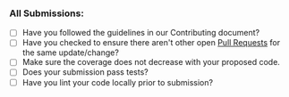 ### All Submissions:

* [ ] Have you followed the guidelines in our Contributing document?
* [ ] Have you checked to ensure there aren't other open [Pull Requests](../../pulls) for the same update/change?
* [ ] Make sure the coverage does not decrease with your proposed code.
* [ ] Does your submission pass tests?
* [ ] Have you lint your code locally prior to submission?

<!-- You can erase any parts of this template not applicable to your Pull Request. -->


